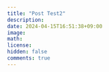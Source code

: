 ```yaml
---
title: "Post Test2"
description: 
date: 2024-04-15T16:51:38+09:00
image: 
math: 
license: 
hidden: false
comments: true
---
```

